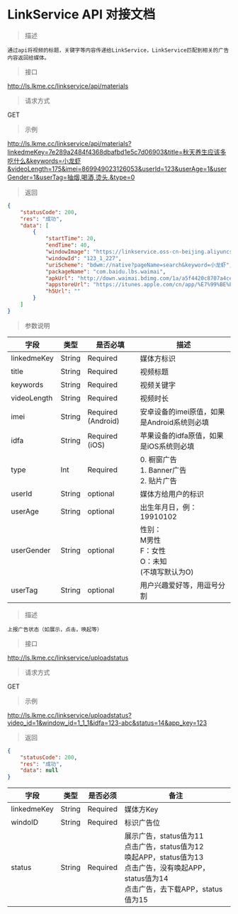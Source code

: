 # LinkService API 对接文档



> 描述

```
通过api将视频的标题，关键字等内容传递给LinkService，LinkService匹配到相关的广告内容返回给媒体。
```

> 接口

http://ls.lkme.cc/linkservice/api/materials

> 请求方式

GET

> 示例

http://ls.lkme.cc/linkservice/api/materials?linkedmeKey=7e289a2484f4368dbafbd1e5c7d06903&title=秋天养生应该多吃什么&keywords=小龙虾&videoLength=175&imei=869949023126053&userId=123&userAge=1&userGender=1&userTag=抽烟,喝酒,烫头,&type=0

> 返回

```json
{
    "statusCode": 200,
    "res": "成功",
    "data": [
        {
            "startTime": 20,
            "endTime": 40,
            "windowImage": "https://linkservice.oss-cn-beijing.aliyuncs.com/467a0a1973b9b5d7b9376e65247b0050_final.png",
            "windowId": "123_1_227",
            "uriScheme": "bdwm://native?pageName=search&keyword=小龙虾",
            "packageName": "com.baidu.lbs.waimai",
            "apkUrl": "http://down.waimai.bdimg.com/1a/a5f4420c8707a4ce60e465a8a69f531b.d/BaiduWaimai.apk",
            "appstoreUrl": "https://itunes.apple.com/cn/app/%E7%99%BE%E5%BA%A6%E5%A4%96%E5%8D%96-%E7%BE%8E%E9%A3%9F%E8%AE%A2%E9%A4%90%E5%93%81%E8%B4%A8%E7%94%9F%E6%B4%BB-%E8%B6%85%E5%B8%82%E6%B0%B4%E6%9E%9C%E5%AE%89%E5%85%A8%E5%88%B0%E5%AE%B6/id911686788?mt=8",
            "h5Url": ""
        }
    ]
}
```

> 参数说明

| 字段 | 类型 | 是否必填 | 描述 |
| --- | --- | --- | --- |
| linkedmeKey | String | Required  | 媒体方标识 |
| title | String | Required  | 视频标题 |
| keywords | String | Required  | 视频关键字 |
| videoLength | String | Required  | 视频时长 |
| imei | String | Required (Android)|<div>安卓设备的imei原值，如果是Android系统则必填</div>|
| idfa | String | Required (iOS) |  <div>苹果设备的idfa原值，如果是iOS系统则必填</div>|
| type | Int | Required |  <div>0\. 橱窗广告</div><div>1\. Banner广告</div><div>2\. 贴片广告</div>|
| userId | String | optional | 媒体方给用户的标识 |
| userAge | String | optional | 出生年月日，例：19910102 |
| userGender  | String | optional | 性别：</br>M男性</br>F：女性</br>O：未知</br>(不填写默认为O) |
| userTag | String | optional | 用户兴趣爱好等，用逗号分割 |



> 描述

```
上报广告状态（如展示，点击，唤起等）
```

> 接口

http://ls.lkme.cc/linkservice/uploadstatus

> 请求方式

GET

> 示例

http://ls.lkme.cc/linkservice/uploadstatus?video_id=1&window_id=1_1_1&idfa=123-abc&status=14&app_key=123

> 返回

```json
{
    "statusCode": 200,
    "res": "成功",
    "data": null
}
```


| 字段 | 类型 | 是否必须 | 备注 |
| --- | --- | --- | --- |
| linkedmeKey | String | Required | 媒体方Key |
| windoID | String | Required | 标识广告位 |
| status | String |Required  | 展示广告，status值为11</br>点击广告，status值为12</br>唤起APP，status值为13 </br>点击广告，没有唤起APP，status值为14</br>点击广告，去下载APP，status值为15 |




